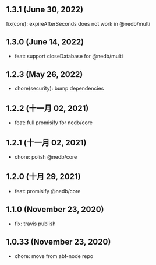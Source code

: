 ## 1.3.1 (June 30, 2022)

fix(core): expireAfterSeconds does not work in @nedb/multi

## 1.3.0 (June 14, 2022)

- feat: support closeDatabase for @nedb/multi

## 1.2.3 (May 26, 2022)

- chore(security): bump dependencies

## 1.2.2 (十一月 02, 2021)

- feat: full promisify for nedb/core

## 1.2.1 (十一月 02, 2021)

- chore: polish @nedb/core

## 1.2.0 (十月 29, 2021)

- feat: promisify @nedb/core

## 1.1.0 (November 23, 2020)

- fix: travis publish

## 1.0.33 (November 23, 2020)

- chore: move from abt-node repo
